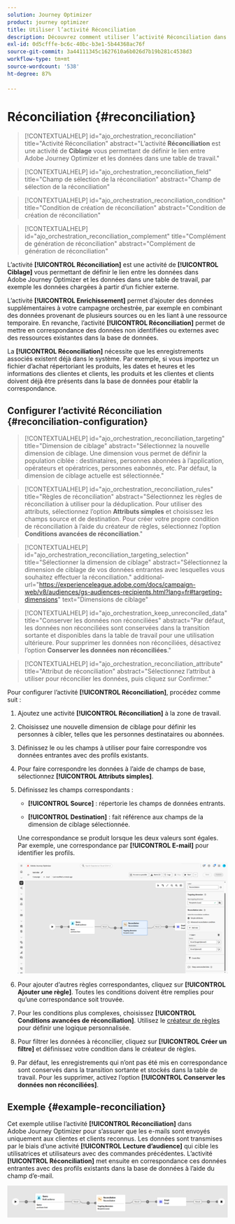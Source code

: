 ```yaml
---
solution: Journey Optimizer
product: journey optimizer
title: Utiliser l’activité Réconciliation
description: Découvrez comment utiliser l’activité Réconciliation dans une campagne orchestrée
exl-id: 0d5cfffe-bc6c-40bc-b3e1-5b44368ac76f
source-git-commit: 3a44111345c1627610a6b026d7b19b281c4538d3
workflow-type: tm+mt
source-wordcount: '538'
ht-degree: 87%

---
```



# Réconciliation {#reconciliation}

>[!CONTEXTUALHELP]
>id="ajo_orchestration_reconciliation"
>title="Activité Réconciliation"
>abstract="L’activité **Réconciliation** est une activité de **Ciblage** vous permettant de définir le lien entre Adobe Journey Optimizer et les données dans une table de travail."

>[!CONTEXTUALHELP]
>id="ajo_orchestration_reconciliation_field"
>title="Champ de sélection de la réconciliation"
>abstract="Champ de sélection de la réconciliation"

>[!CONTEXTUALHELP]
>id="ajo_orchestration_reconciliation_condition"
>title="Condition de création de réconciliation"
>abstract="Condition de création de réconciliation"

>[!CONTEXTUALHELP]
>id="ajo_orchestration_reconciliation_complement"
>title="Complément de génération de réconciliation"
>abstract="Complément de génération de réconciliation"

L’activité **[!UICONTROL Réconciliation]** est une activité de **[!UICONTROL Ciblage]** vous permettant de définir le lien entre les données dans Adobe Journey Optimizer et les données dans une table de travail, par exemple les données chargées à partir d’un fichier externe.

L’activité **[!UICONTROL Enrichissement]** permet d’ajouter des données supplémentaires à votre campagne orchestrée, par exemple en combinant des données provenant de plusieurs sources ou en les liant à une ressource temporaire. En revanche, l’activité **[!UICONTROL Réconciliation]** permet de mettre en correspondance des données non identifiées ou externes avec des ressources existantes dans la base de données.

La **[!UICONTROL Réconciliation]** nécessite que les enregistrements associés existent déjà dans le système. Par exemple, si vous importez un fichier d’achat répertoriant les produits, les dates et heures et les informations des clientes et clients, les produits et les clientes et clients doivent déjà être présents dans la base de données pour établir la correspondance.

## Configurer l’activité Réconciliation {#reconciliation-configuration}

>[!CONTEXTUALHELP]
>id="ajo_orchestration_reconciliation_targeting"
>title="Dimension de ciblage"
>abstract="Sélectionnez la nouvelle dimension de ciblage. Une dimension vous permet de définir la population ciblée : destinataires, personnes abonnées à l’application, opérateurs et opératrices, personnes eabonnés, etc. Par défaut, la dimension de ciblage actuelle est sélectionnée."

>[!CONTEXTUALHELP]
>id="ajo_orchestration_reconciliation_rules"
>title="Règles de réconciliation"
>abstract="Sélectionnez les règles de réconciliation à utiliser pour la déduplication. Pour utiliser des attributs, sélectionnez l’option **Attributs simples** et choisissez les champs source et de destination. Pour créer votre propre condition de réconciliation à l’aide du créateur de règles, sélectionnez l’option **Conditions avancées de réconciliation**."

>[!CONTEXTUALHELP]
>id="ajo_orchestration_reconciliation_targeting_selection"
>title="Sélectionner la dimension de ciblage"
>abstract="Sélectionnez la dimension de ciblage de vos données entrantes avec lesquelles vous souhaitez effectuer la réconciliation."
>additional-url="https://experienceleague.adobe.com/docs/campaign-web/v8/audiences/gs-audiences-recipients.html?lang=fr#targeting-dimensions" text="Dimensions de ciblage"

>[!CONTEXTUALHELP]
>id="ajo_orchestration_keep_unreconciled_data"
>title="Conserver les données non réconciliées"
>abstract="Par défaut, les données non réconciliées sont conservées dans la transition sortante et disponibles dans la table de travail pour une utilisation ultérieure. Pour supprimer les données non réconciliées, désactivez l’option **Conserver les données non réconciliées**."

>[!CONTEXTUALHELP]
>id="ajo_orchestration_reconciliation_attribute"
>title="Attribut de réconciliation"
>abstract="Sélectionnez l’attribut à utiliser pour réconcilier les données, puis cliquez sur Confirmer."

Pour configurer l’activité **[!UICONTROL Réconciliation]**, procédez comme suit :

1. Ajoutez une activité **[!UICONTROL Réconciliation]** à la zone de travail.

1. Choisissez une nouvelle dimension de ciblage pour définir les personnes à cibler, telles que les personnes destinataires ou abonnées.

1. Définissez le ou les champs à utiliser pour faire correspondre vos données entrantes avec des profils existants.

1. Pour faire correspondre les données à l’aide de champs de base, sélectionnez **[!UICONTROL Attributs simples]**.

1. Définissez les champs correspondants :

   * **[!UICONTROL Source]** : répertorie les champs de données entrants.

   * **[!UICONTROL Destination]** : fait référence aux champs de la dimension de ciblage sélectionnée.

   Une correspondance se produit lorsque les deux valeurs sont égales. Par exemple, une correspondance par **[!UICONTROL E-mail]** pour identifier les profils.

   ![](../assets/workflow-reconciliation-criteria.png)

1. Pour ajouter d’autres règles correspondantes, cliquez sur **[!UICONTROL Ajouter une règle]**. Toutes les conditions doivent être remplies pour qu’une correspondance soit trouvée.

1. Pour les conditions plus complexes, choisissez **[!UICONTROL Conditions avancées de réconciliation]**. Utilisez le [créateur de règles](../orchestrated-rule-builder.md) pour définir une logique personnalisée.

1. Pour filtrer les données à réconcilier, cliquez sur **[!UICONTROL Créer un filtre]** et définissez votre condition dans le créateur de règles.

1. Par défaut, les enregistrements qui n’ont pas été mis en correspondance sont conservés dans la transition sortante et stockés dans la table de travail. Pour les supprimer, activez l’option **[!UICONTROL Conserver les données non réconciliées]**.

## Exemple {#example-reconciliation}

Cet exemple utilise l’activité **[!UICONTROL Réconciliation]** dans Adobe Journey Optimizer pour s’assurer que les e-mails sont envoyés uniquement aux clientes et clients reconnus. Les données sont transmises par le biais d’une activité **[!UICONTROL Lecture d’audience]** qui cible les utilisatrices et utilisateurs avec des commandes précédentes. L’activité **[!UICONTROL Réconciliation]** met ensuite en correspondance ces données entrantes avec des profils existants dans la base de données à l’aide du champ d’e-mail.

![](../assets/workflow-reconciliation-sample-1.0.png)
